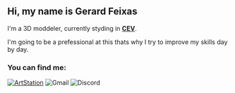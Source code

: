 ## Hi, my name is Gerard Feixas

I'm a 3D moddeler, currently styding in [**CEV**](https://www.cevbarcelona.com/).

I'm going to be a prefessional at this thats why I try to improve my skills day by day.

### You can find me:

[![ArtStation](https://img.shields.io/badge/ArtStation-Grard_Feixas-8673a1?style=for-the-badge&logo=ArtStation&logoColor=white&labelColor=101010)](https://www.artstation.com/grardfeixas8)
![Gmail](https://img.shields.io/badge/carandellgerard2002@gmail.com-f80000?style=for-the-badge&logo=Gmail&logoColor=white&labelColor=101010)
![Discord](https://img.shields.io/badge/ZZviente0-899ad5?style=for-the-badge&logo=Discord&logoColor=white&labelColor=101010)


<!--
**GerardmodefokingFeixas1A/GerardmodefokingFeixas1A** is a ✨ _special_ ✨ repository because its `README.md` (this file) appears on your GitHub profile.

Here are some ideas to get you started:

- 🔭 I’m currently working on ...
- 🌱 I’m currently learning ...
- 👯 I’m looking to collaborate on ...
- 🤔 I’m looking for help with ...
- 💬 Ask me about ...
- 📫 How to reach me: ...
- 😄 Pronouns: ...
- ⚡ Fun fact: ...
-->
